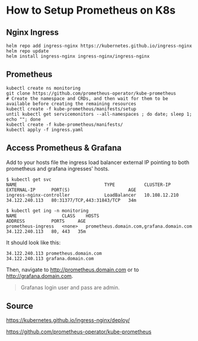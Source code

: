 # How to Setup Prometheus on K8s

## Nginx Ingress

~~~~
helm repo add ingress-nginx https://kubernetes.github.io/ingress-nginx
helm repo update
helm install ingress-nginx ingress-nginx/ingress-nginx
~~~~

## Prometheus

~~~~
kubectl create ns monitoring
git clone https://github.com/prometheus-operator/kube-prometheus
# Create the namespace and CRDs, and then wait for them to be available before creating the remaining resources
kubectl create -f kube-prometheus/manifests/setup
until kubectl get servicemonitors --all-namespaces ; do date; sleep 1; echo ""; done
kubectl create -f kube-prometheus/manifests/
kubectl apply -f ingress.yaml
~~~~

## Access Prometheus & Grafana

Add to your hosts file the ingress load balancer external IP pointing to both prometheus and grafana ingresses' hosts.

~~~~
$ kubectl get svc
NAME                                 TYPE           CLUSTER-IP      EXTERNAL-IP      PORT(S)                      AGE
ingress-nginx-controller             LoadBalancer   10.108.12.210   34.122.240.113   80:31377/TCP,443:31843/TCP   34m

$ kubectl get ing -n monitoring
NAME                 CLASS    HOSTS                                      ADDRESS          PORTS     AGE
prometheus-ingress   <none>   prometheus.domain.com,grafana.domain.com   34.122.240.113   80, 443   35m
~~~~

It should look like this:

~~~~
34.122.240.113 prometheus.domain.com
34.122.240.113 grafana.domain.com
~~~~

Then, navigate to http://prometheus.domain.com or to http://grafana.domain.com.

> Grafanas login user and pass are admin.

## Source

https://kubernetes.github.io/ingress-nginx/deploy/

https://github.com/prometheus-operator/kube-prometheus
